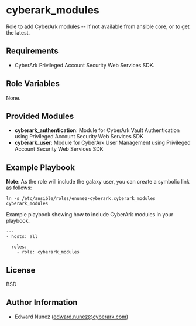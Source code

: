 cyberark_modules
================

Role to add CyberArk modules -- If not available from ansible core, or to get the latest.

Requirements
------------

- CyberArk Privileged Account Security Web Services SDK.

Role Variables
--------------

None.

Provided Modules
----------------

- **cyberark_authentication**: Module for CyberArk Vault Authentication using Privileged Account Security Web Services SDK
- **cyberark_user**: Module for CyberArk User Management using Privileged Account Security Web Services SDK


Example Playbook
----------------

**Note**: As the role will include the galaxy user, you can create a symbolic link as follows:
```
ln -s /etc/ansible/roles/enunez-cyberark.cyberark_modules cyberark_modules
```

Example playbook showing how to include CyberArk modules in your playbook. 

```
---
- hosts: all 

  roles:
    - role: cyberark_modules
```

License
-------

BSD

Author Information
------------------

- Edward Nunez (edward.nunez@cyberark.com)
